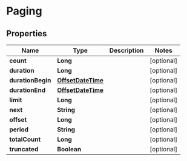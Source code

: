 # Paging

## Properties
Name | Type | Description | Notes
------------ | ------------- | ------------- | -------------
**count** | **Long** |  |  [optional]
**duration** | **Long** |  |  [optional]
**durationBegin** | [**OffsetDateTime**](OffsetDateTime.md) |  |  [optional]
**durationEnd** | [**OffsetDateTime**](OffsetDateTime.md) |  |  [optional]
**limit** | **Long** |  |  [optional]
**next** | **String** |  |  [optional]
**offset** | **Long** |  |  [optional]
**period** | **String** |  |  [optional]
**totalCount** | **Long** |  |  [optional]
**truncated** | **Boolean** |  |  [optional]
